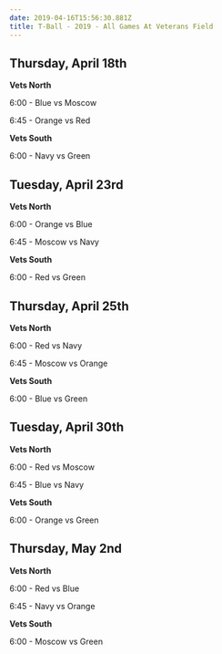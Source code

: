 ```yaml
---
date: 2019-04-16T15:56:30.881Z
title: T-Ball - 2019 - All Games At Veterans Field
---
```


## Thursday, April 18th

**Vets North**

6:00 - Blue vs Moscow

6:45 - Orange vs Red

**Vets South**

6:00 - Navy vs Green

## Tuesday, April 23rd

**Vets North**

6:00 - Orange vs Blue

6:45 - Moscow vs Navy

**Vets South**

6:00 - Red vs Green

## Thursday, April 25th

**Vets North**

6:00 - Red vs Navy

6:45 - Moscow vs Orange

**Vets South**

6:00 - Blue vs Green

## Tuesday, April 30th

**Vets North**

6:00 - Red vs Moscow

6:45 - Blue vs Navy

**Vets South**

6:00 - Orange vs Green

## Thursday, May 2nd

**Vets North**

6:00 - Red vs Blue

6:45 - Navy vs Orange

**Vets South**

6:00 - Moscow vs Green
